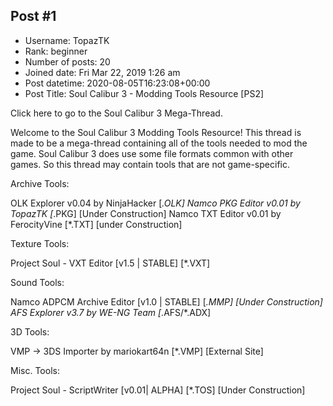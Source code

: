 ## Post #1
- Username: TopazTK
- Rank: beginner
- Number of posts: 20
- Joined date: Fri Mar 22, 2019 1:26 am
- Post datetime: 2020-08-05T16:23:08+00:00
- Post Title: Soul Calibur 3 - Modding Tools Resource [PS2]

Click here to go to the Soul Calibur 3 Mega-Thread.

Welcome to the Soul Calibur 3 Modding Tools Resource! This thread is made to be a mega-thread containing all of the tools needed to mod the game. Soul Calibur 3 does use some file formats common with other games. So this thread may contain tools that are not game-specific.

 Archive Tools:

 OLK Explorer v0.04 by NinjaHacker [*.OLK]
 Namco PKG Editor v0.01 by TopazTK [*.PKG] [Under Construction]
 Namco TXT Editor v0.01 by FerocityVine [*.TXT] [under Construction]

 Texture Tools:

 Project Soul - VXT Editor [v1.5 | STABLE] [*.VXT]

 Sound Tools:

 Namco ADPCM Archive Editor [v1.0 | STABLE] [*.MMP] [Under Construction]
 AFS Explorer v3.7 by WE-NG Team [*.AFS/*.ADX]

 3D Tools:

 VMP -> 3DS Importer by mariokart64n [*.VMP] [External Site]

 Misc. Tools:

 Project Soul - ScriptWriter [v0.01| ALPHA] [*.TOS] [Under Construction]
